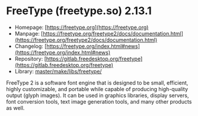 # FreeType (freetype.so) 2.13.1
 - Homepage: [https://freetype.org](https://freetype.org)
 - Manpage: [https://freetype.org/freetype2/docs/documentation.html](https://freetype.org/freetype2/docs/documentation.html)
 - Changelog: [https://freetype.org/index.html#news](https://freetype.org/index.html#news)
 - Repository: [https://gitlab.freedesktop.org/freetype](https://gitlab.freedesktop.org/freetype)
 - Library: [master/make/libs/freetype/](https://github.com/Freetz-NG/freetz-ng/tree/master/make/libs/freetype/)

FreeType 2 is a software font engine that is designed to be small, efficient, highly customizable, and portable while capable of producing high-quality output (glyph images). It can be used in graphics libraries, display servers, font conversion tools, text image generation tools, and many other products as well.
